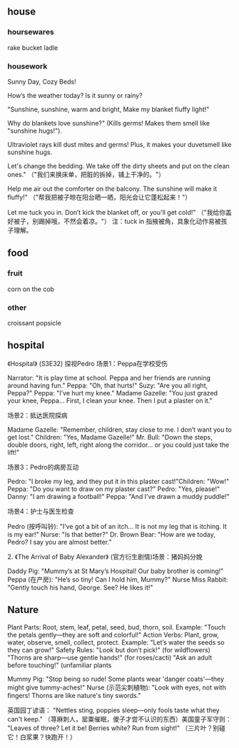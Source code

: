## house

### hoursewares
rake
bucket
ladle

### housework

Sunny Day, Cozy Beds!​

How’s the weather today? Is it sunny or rainy?

"Sunshine, sunshine, warm and bright,
Make my blanket fluffy light!"

Why do blankets love sunshine?" (Kills germs! Makes them smell like "sunshine hugs!").

Ultraviolet rays kill ​dust mites​ and germs! Plus, it makes your duvet ​smell like sunshine hugs.

Let's change the bedding. We take off the dirty sheets and put on the clean ones."
（"我们来换床单，把脏的拆掉，铺上干净的。"）

Help me air out the comforter on the balcony. The sunshine will make it fluffy!"
（"帮我把被子晾在阳台晒一晒，阳光会让它蓬松起来！"）

Let me tuck you in. Don’t kick the blanket off, or you'll get cold!"
（"我给你盖好被子，别踢掉哦，不然会着凉。"）
注：tuck in 指掖被角，具象化动作易被孩子理解。


## food
### fruit

corn on the cob

### other
croissant
popsicle

## hospital

《Hospital》 (S3E32) 探视Pedro​ 
​场景1：Peppa在学校受伤​

​Narrator: "It is play time at school. Peppa and her friends are running around having fun."
​Peppa: "Oh, that hurts!"
​Suzy: "Are you all right, Peppa?"
​Peppa: "I’ve hurt my knee."
​Madame Gazelle: "You just grazed your knee, Peppa... First, I clean your knee. Then I put a plaster on it."

​场景2：抵达医院探病​

​Madame Gazelle: "Remember, children, stay close to me. I don’t want you to get lost."
​Children: "Yes, Madame Gazelle!"
​Mr. Bull: "Down the steps, double doors, right, left, right along the corridor... or you could just take the lift!"

​场景3：Pedro的病房互动​

​Pedro: "I broke my leg, and they put it in this plaster cast!"
​Children: "Wow!"
​Peppa: "Do you want to draw on my plaster cast?"
​Pedro: "Yes, please!"
​Danny: "I am drawing a football!"
​Peppa: "And I’ve drawn a muddy puddle!"

​场景4：护士与医生检查​

​Pedro​ (按呼叫铃): "I’ve got a bit of an itch... It is not my leg that is itching. It is my ear!"
​Nurse: "Is that better?"
​Dr. Brown Bear: "How are we today, Pedro? I say you are almost better."

 ​2. 《The Arrival of Baby Alexander》 (官方衍生剧情)​​ 
​场景：猪妈妈分娩​

​Daddy Pig: "Mummy’s at St Mary’s Hospital! Our baby brother is coming!"
​Peppa​ (在产房): "He’s so tiny! Can I hold him, Mummy?"
​Nurse Miss Rabbit: "Gently touch his hand, George. See? He likes it!"

## Nature

​Plant Parts:
    Root, stem, leaf, petal, seed, bud, thorn, soil.
    Example: "Touch the ​petals​ gently—they are soft and colorful!"
​Action Verbs:
    Plant, grow, water, observe, smell, collect, protect.
    Example: "Let’s ​water​ the seeds so they can ​grow​!"
​Safety Rules:
    "Look but don’t pick!" (for wildflowers)
    "Thorns are sharp—use gentle hands!" (for roses/cacti)
    "Ask an adult before touching!" (unfamiliar plants

​Mummy Pig: "Stop being so rude! Some plants wear 'danger coats'—they might give tummy-aches!"
​Nurse​ (示范尖刺植物): "Look with eyes, not with fingers! Thorns are like nature's tiny swords."

英国园丁谚语​：
"Nettles sting, poppies sleep—only fools taste what they can't keep."
（荨麻刺人，罂粟催眠，傻子才尝不认识的东西）
​美国童子军守则​：
"Leaves of three? Let it be! Berries white? Run from sight!"
（三片叶？别碰它！白浆果？快跑开！）